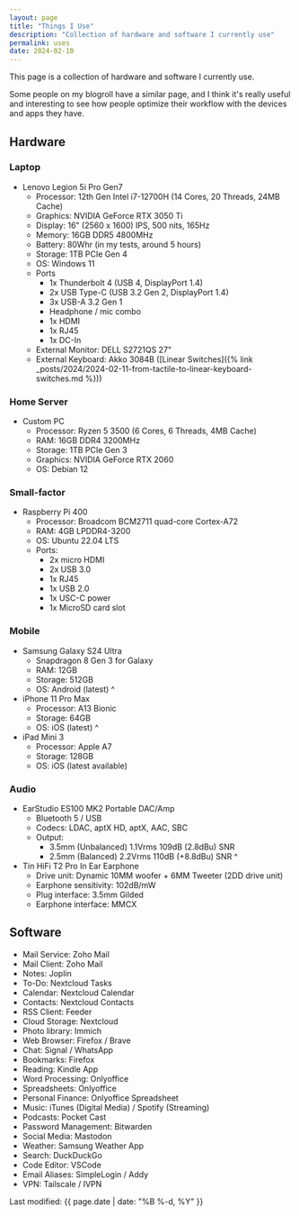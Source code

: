 ```yaml
---
layout: page
title: "Things I Use"
description: "Collection of hardware and software I currently use"
permalink: uses
date: 2024-02-10
---
```


This page is a collection of hardware and software I currently use.

Some people on my blogroll have a similar page, and I think it's really useful and interesting to see how people optimize their workflow with the devices and apps they have.

## Hardware

### Laptop

- Lenovo Legion 5i Pro Gen7
    - Processor: 12th Gen Intel i7-12700H (14 Cores, 20 Threads, 24MB Cache)
    - Graphics: NVIDIA GeForce RTX 3050 Ti
    - Display: 16" (2560 x 1600) IPS, 500 nits, 165Hz
    - Memory: 16GB DDR5 4800MHz
    - Battery: 80Whr (in my tests, around 5 hours)
    - Storage: 1TB PCIe Gen 4
    - OS: Windows 11
    - Ports
        - 1x Thunderbolt 4 (USB 4, DisplayPort 1.4)
        - 2x USB Type-C (USB 3.2 Gen 2, DisplayPort 1.4)
        - 3x USB-A 3.2 Gen 1
        - Headphone / mic combo
        - 1x HDMI
        - 1x RJ45
        - 1x DC-In
    - External Monitor: DELL S2721QS 27"
    - External Keyboard: Akko 3084B ([Linear Switches]({% link _posts/2024/2024-02-11-from-tactile-to-linear-keyboard-switches.md %}))

### Home Server

- Custom PC
    - Processor: Ryzen 5 3500 (6 Cores, 6 Threads, 4MB Cache)
    - RAM: 16GB DDR4 3200MHz
    - Storage: 1TB PCIe Gen 3
    - Graphics: NVIDIA GeForce RTX 2060
    - OS: Debian 12

### Small-factor

- Raspberry Pi 400
    - Processor: Broadcom BCM2711 quad-core Cortex-A72
    - RAM: 4GB LPDDR4-3200
    - OS: Ubuntu 22.04 LTS
    - Ports:
        - 2x micro HDMI
        - 2x USB 3.0
        - 1x RJ45
        - 1x USB 2.0
        - 1x USC-C power
        - 1x MicroSD card slot

### Mobile

- Samsung Galaxy S24 Ultra
    - Snapdragon 8 Gen 3 for Galaxy
    - RAM: 12GB
    - Storage: 512GB
    - OS: Android (latest)
^
- iPhone 11 Pro Max
    - Processor: A13 Bionic
    - Storage: 64GB
    - OS: iOS (latest)
^
- iPad Mini 3
    - Processor: Apple A7
    - Storage: 128GB
    - OS: iOS (latest available)

### Audio

- EarStudio ES100 MK2 Portable DAC/Amp
    - Bluetooth 5 / USB
    - Codecs: LDAC, aptX HD, aptX, AAC, SBC
    - Output:
        - 3.5mm (Unbalanced) 1.1Vrms 109dB (2.8dBu) SNR
        - 2.5mm (Balanced) 2.2Vrms 110dB (+8.8dBu) SNR
^        
- Tin HiFi T2 Pro In Ear Earphone
    - Drive unit: Dynamic 10MM woofer + 6MM Tweeter (2DD drive unit)
    - Earphone sensitivity: 102dB/mW
    - Plug interface: 3.5mm Gilded
    - Earphone interface: MMCX

## Software

- Mail Service: Zoho Mail
- Mail Client: Zoho Mail
- Notes: Joplin
- To-Do: Nextcloud Tasks
- Calendar: Nextcloud Calendar
- Contacts: Nextcloud Contacts
- RSS Client: Feeder
- Cloud Storage: Nextcloud
- Photo library: Immich
- Web Browser: Firefox / Brave
- Chat: Signal / WhatsApp
- Bookmarks: Firefox
- Reading: Kindle App
- Word Processing: Onlyoffice
- Spreadsheets: Onlyoffice
- Personal Finance: Onlyoffice Spreadsheet
- Music: iTunes (Digital Media) / Spotify (Streaming)
- Podcasts: Pocket Cast
- Password Management: Bitwarden
- Social Media: Mastodon
- Weather: Samsung Weather App
- Search: DuckDuckGo
- Code Editor: VSCode
- Email Aliases: SimpleLogin / Addy
- VPN: Tailscale / IVPN

Last modified: {{ page.date | date: "%B %-d, %Y" }}